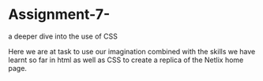 # Assignment-7-
a deeper dive into the use of CSS

Here we are at task to use our imagination combined with the skills we have learnt so far in html as well as CSS to create a replica of the Netlix home page.
